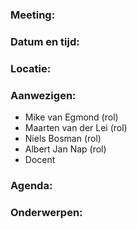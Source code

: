 ### Meeting:

### Datum en tijd:

### Locatie:

### Aanwezigen:
* Mike van Egmond (rol)
* Maarten van der Lei (rol)
* Niels Bosman (rol)
* Albert Jan Nap (rol)
* Docent

### Agenda:

### Onderwerpen:
